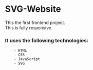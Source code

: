 # SVG-Website

This the first frontend project.    
This is fully responsive.


### It uses the following technologies:    
        - HTML    
        - CSS    
        - JavaScript    
        - SVG    
